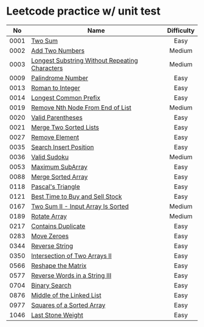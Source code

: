 # Leetcode practice w/ unit test

|  No  | Name                                                                                                                            | Difficulty |
|:----:|---------------------------------------------------------------------------------------------------------------------------------|:----------:|
| 0001 | [Two Sum](src/main/java/leetcode/easy/TwoSum.java)                                                                              |    Easy    |
| 0002 | [Add Two Numbers](src/main/java/leetcode/medium/AddTwoNumbers.java)                                                             |   Medium   |
| 0003 | [Longest Substring Without Repeating Characters](src/main/java/leetcode/medium/LongestSubstringWithoutRepeatingCharacters.java) |   Medium   |
| 0009 | [Palindrome Number](src/main/java/leetcode/easy/PalindromeNumber.java)                                                          |    Easy    |
| 0013 | [Roman to Integer](src/main/java/leetcode/easy/RomanToInteger.java)                                                             |    Easy    |
| 0014 | [Longest Common Prefix](src/main/java/leetcode/easy/LongestCommonPrefix.java)                                                   |    Easy    |
| 0019 | [Remove Nth Node From End of List](src/main/java/leetcode/medium/RemoveNthNodeFromEndOfList.java)                               |   Medium   |
| 0020 | [Valid Parentheses](src/main/java/leetcode/easy/ValidParentheses.java)                                                          |    Easy    |
| 0021 | [Merge Two Sorted Lists](src/main/java/leetcode/easy/MergeTwoSortedLists.java)                                                  |    Easy    |
| 0027 | [Remove Element](src/main/java/leetcode/easy/RemoveElement.java)                                                                |    Easy    |
| 0035 | [Search Insert Position](src/main/java/leetcode/easy/SearchInsertPosition.java)                                                 |    Easy    |
| 0036 | [Valid Sudoku](src/main/java/leetcode/medium/ValidSudoku.java)                                                                  |   Medium   |
| 0053 | [Maximum SubArray](src/main/java/leetcode/easy/MaximumSubArray.java)                                                            |    Easy    |
| 0088 | [Merge Sorted Array](src/main/java/leetcode/easy/MergeSortedArray.java)                                                         |    Easy    |
| 0118 | [Pascal's Triangle](src/main/java/leetcode/easy/PascalsTriangle.java)                                                           |    Easy    |
| 0121 | [Best Time to Buy and Sell Stock](src/main/java/leetcode/easy/BestTimeToBuyAndSellStock.java)                                   |    Easy    |
| 0167 | [Two Sum II - Input Array Is Sorted](src/main/java/leetcode/medium/TwoSum2.java)                                                |   Medium   |
| 0189 | [Rotate Array](src/main/java/leetcode/medium/RotateArray.java)                                                                  |   Medium   |
| 0217 | [Contains Duplicate](src/main/java/leetcode/easy/ContainsDuplicate.java)                                                        |    Easy    |
| 0283 | [Move Zeroes](src/main/java/leetcode/easy/MoveZeroes.java)                                                                      |    Easy    |
| 0344 | [Reverse String](src/main/java/leetcode/easy/ReverseString.java)                                                                |    Easy    |
| 0350 | [Intersection of Two Arrays II](src/main/java/leetcode/easy/IntersectionOfTwoArrays2.java)                                      |    Easy    |
| 0566 | [Reshape the Matrix](src/main/java/leetcode/easy/ReshapeTheMatrix.java)                                                         |    Easy    |
| 0577 | [Reverse Words in a String III](src/main/java/leetcode/easy/ReverseWordsInAString3.java)                                        |    Easy    |
| 0704 | [Binary Search](src/main/java/leetcode/easy/BinarySearch.java)                                                                  |    Easy    |
| 0876 | [Middle of the Linked List](src/main/java/leetcode/easy/MiddleOfTheLinkedList.java)                                             |    Easy    |
| 0977 | [Squares of a Sorted Array](src/main/java/leetcode/easy/SquaresOfASortedArray.java)                                             |    Easy    |
| 1046 | [Last Stone Weight](src/main/java/leetcode/easy/LastStoneWeight.java)                                                           |    Easy    |
